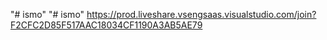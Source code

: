 "# ismo" 
"# ismo" 
https://prod.liveshare.vsengsaas.visualstudio.com/join?F2CFC2D85F517AAC18034CF1190A3AB5AE79
